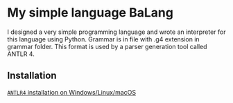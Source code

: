# My simple language BaLang

I designed a very simple programming language and wrote an interpreter for this language using Python. Grammar is in file with .g4 extension in grammar folder. This format is used by a parser generation tool called ANTLR 4. 


## Installation

[`ANTLR4` installation on Windows/Linux/macOS ](https://www.antlr.org/)

